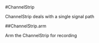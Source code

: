 #ChannelStrip

ChannelStrip deals with a single signal path


##ChannelStrip.arm

Arm the ChannelStrip for recording
